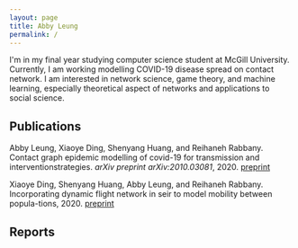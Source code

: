 ```yaml
---
layout: page
title: Abby Leung
permalink: /
---
```


I'm in my final year studying computer science student at McGill University. Currently, I am working modelling COVID-19 disease spread on contact network. I am interested in network science, game theory, and machine learning, especially theoretical aspect of networks and applications to social science.

## Publications
Abby Leung, Xiaoye Ding, Shenyang Huang, and Reihaneh Rabbany. Contact graph epidemic modelling of covid-19 for transmission and interventionstrategies. *arXiv preprint arXiv:2010.03081*, 2020. [preprint](https://arxiv.org/pdf/2010.03081.pdf)

Xiaoye Ding, Shenyang Huang, Abby Leung, and Reihaneh Rabbany. Incorporating dynamic flight network in seir to model mobility between popula-tions, 2020. [preprint](https://arxiv.org/pdf/2010.01408.pdf)

## Reports

